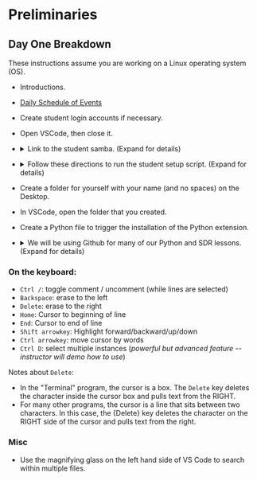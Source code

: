 # Preliminaries

## Day One Breakdown
These instructions assume you are working on a Linux operating system (OS).

- Introductions.

- [Daily Schedule of Events](https://github.com/python-can-define-radio/python-course/blob/main/resources/toc-python.md)

- Create student login accounts if necessary.

- Open VSCode, then close it.

- <details><summary>Link to the student samba. (Expand for details)</summary>
  
  1) Open the file browser.  
  
  2) Click on `+ Other Locations` in the bottom left corner.
  
  3) At the bottom where it says `Enter server address`, type smb://`the ip address` (provided by the instructor) and hit Enter.
  
  4) Double-click on `studentsamba`.
  
  5) Select the `Registered User` radio button.
  
  6) Enter username and password (provided by the instructor).
  
  7) Select the `Forget password immediately` radio button.
  
  8) Click Connect.
  
  9) Close file browser. you are now linked to the studentsamba.
</details>

- <details><summary>Follow these directions to run the student setup script. (Expand for details)</summary>
  
  1) Right-click on this [student_config_script.sh](https://raw.githubusercontent.com/python-can-define-radio/python-course/main/resources/student_config_script.sh)  and select `Save Link As`.
  
  2) For the save location, click on `Desktop` on the left, and then click `Save`.
  
  3) Minimize the browser window so that you can see the Desktop.
  
  4) Right-click on your Desktop and select `Open in Terminal`.
     
  5) Type `bash student_config_script.sh` and hit Enter.
     
  6) Let the instructor know if you see any error messages.
     
  7) <details><summary>Expand here for Manual instructions if the script does not work.</summary>

      ### How to change terminal timeout (TMOUT variable):
      
      - Activate a Terminal program window in Linux OS.
      - Type and run: `echo -e '\n\nexport TMOUT=30000' >> ~/.bashrc` (this appends `export TMOUT=30000` to the end of the .bashrc file)
      - Verify that it changed the file using this command to view the file: `cat ~/.bashrc`
      - Close all terminals so it'll take effect.
      
      ### Alternate approach to change TMOUT:
      
      Run this Python:
      
      ```python3
      f = open("/home/PUT_YOUR_USERNAME_HERE/.bashrc", "a")
      f.write("\n\n")
      f.write("export TMOUT=300000")
      f.close()
      ```
      
      ### How to change OS screen timeout on Ubuntu:
      
      In Settings, click the magnifying glass in the top left of the window and search `Screen Lock` and select it.
      - Adjust the "Blank Screen" option. Recommended setting: 15 minutes.
      - Adjust the "Automatic Screen Lock Delay". Recommended setting: 30 minutes.
      
      ### For instructions on how to disable middle click go to:
      https://github.com/python-can-define-radio/python-course/blob/main/resources/disable-middle-click-how-to.md
      </details>
</details>  

- Create a folder for yourself with your name (and no spaces) on the Desktop.
  
- In VSCode, open the folder that you created.
  
- Create a Python file to trigger the installation of the Python extension.
  
- <details><summary>We will be using Github for many of our Python and SDR lessons. (Expand for details)</summary>

  1) If you want, you may [create a free GitHub account](https://github.com).
  
  2) This will give you a repository in which you can save your work.
  
  3) For more information on Github Accounts:https://docs.github.com/en/get-started/signing-up-for-github/signing-up-for-a-new-github-account
</details>






### On the keyboard:

- `Ctrl /`: toggle comment / uncomment  (while lines are selected)
- `Backspace`: erase to the left
- `Delete`: erase to the right
- `Home`: Cursor to beginning of line
- `End`: Cursor to end of line
- `Shift arrowkey`: Highlight forward/backward/up/down
- `Ctrl arrowkey`: move cursor by words
- `Ctrl D`: select multiple instances (_powerful but advanced feature -- instructor will demo how to use_)

Notes about `Delete`:
- In the "Terminal" program, the cursor is a box.  The `Delete` key deletes the character inside the cursor box and pulls text from the RIGHT.
- For many other programs, the cursor is a line that sits between two characters.  In this case, the {Delete} key deletes the character on the RIGHT side of the cursor and pulls text from the right.

### Misc

- Use the magnifying glass on the left hand side of VS Code to search within multiple files.
